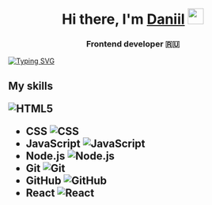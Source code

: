 <h1 align="center">Hi there, I'm <a href="https://daniilshat.ru/" target="_blank">Daniil</a> 
<img src="https://github.com/blackcater/blackcater/raw/main/images/Hi.gif" height="32"/></h1>
<h3 align="center">Frontend developer 🇷🇺</h3>

<a href="https://git.io/typing-svg"><img src="https://readme-typing-svg.herokuapp.com?font=Fira+Code&pause=1000&color=F7CC44&width=435&lines=Software+engineer" alt="Typing SVG" /></a>

<h2>My skills

![HTML5](https://img.shields.io/badge/HTML5-E34F26?style=for-the-badge&logo=html5&logoColor=white)
- CSS ![CSS](https://img.shields.io/badge/CSS-1572B6?style=for-the-badge&logo=css3&logoColor=white)
- JavaScript ![JavaScript](https://img.shields.io/badge/JavaScript-F7DF1E?style=for-the-badge&logo=javascript&logoColor=black)
- Node.js ![Node.js](https://img.shields.io/badge/Node.js-339933?style=for-the-badge&logo=node.js&logoColor=white)
- Git ![Git](https://img.shields.io/badge/Git-F05032?style=for-the-badge&logo=git&logoColor=white)
- GitHub ![GitHub](https://img.shields.io/badge/GitHub-181717?style=for-the-badge&logo=github&logoColor=white)
- React ![React](https://img.shields.io/badge/React-61DAFB?style=for-the-badge&logo=react&logoColor=black)
